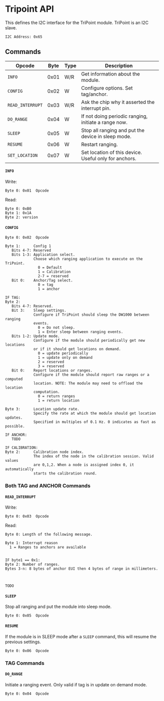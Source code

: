 Tripoint API
============

This defines the I2C interface for the TriPoint module. TriPoint is an
I2C slave.

```
I2C Address: 0x65
```


Commands
--------


| Opcode           | Byte | Type | Description                                           |
| ------           | ---- | ---- | -----------                                           |
| `INFO`           | 0x01 | W/R  | Get information about the module.                     |
| `CONFIG`         | 0x02 | W    | Configure options. Set tag/anchor.                    |
| `READ_INTERRUPT` | 0x03 | W/R  | Ask the chip why it asserted the interrupt pin.       |
| `DO_RANGE`       | 0x04 | W    | If not doing periodic ranging, initiate a range now.  |
| `SLEEP`          | 0x05 | W    | Stop all ranging and put the device in sleep mode.    |
| `RESUME`         | 0x06 | W    | Restart ranging.                                      |
| `SET_LOCATION`   | 0x07 | W    | Set location of this device. Useful only for anchors. |





#### `INFO`

Write:
```
Byte 0: 0x01  Opcode
```


Read:
```
Byte 0: 0xB0
Byte 1: 0x1A
Byte 2: version
```


#### `CONFIG`

```
Byte 0: 0x02  Opcode

Byte 1:      Config 1
   Bits 4-7: Reserved
   Bits 1-3: Application select.
             Choose which ranging application to execute on the TriPoint.
               0 = Default
               1 = Calibration
               2-7 = reserved
   Bit 0:    Anchor/Tag select.
               0 = tag
               1 = anchor

IF TAG:
Byte 2:
   Bits 4-7: Reserved.
   Bit 3:    Sleep settings.
             Configure if TriPoint should sleep the DW1000 between ranging
             events.
               0 = Do not sleep.
               1 = Enter sleep between ranging events.
   Bits 1-2: Update mode.
             Configure if the module should periodically get new locations
             or if it should get locations on demand.
               0 = update periodically
               1 = update only on demand
               2 = reserved
               3 = reserved
   Bit 0:    Report locations or ranges.
             Configure if the module should report raw ranges or a computed
             location. NOTE: The module may need to offload the location
             computation.
               0 = return ranges
               1 = return location

Byte 3:      Location update rate.
             Specify the rate at which the module should get location updates.
             Specified in multiples of 0.1 Hz. 0 indicates as fast as possible.

IF ANCHOR:
   TODO

IF CALIBRATION:
Byte 2:      Calibration node index.
             The index of the node in the calibration session. Valid values
             are 0,1,2. When a node is assigned index 0, it automatically
             starts the calibration round.

```


### Both TAG and ANCHOR Commands


#### `READ_INTERRUPT`

Write:
```
Byte 0: 0x03  Opcode
````

Read:
```
Byte 0: Length of the following message.

Byte 1: Interrupt reason
  1 = Ranges to anchors are available


IF byte1 == 0x1:
Byte 2: Number of ranges.
Bytes 3-n: 8 bytes of anchor EUI then 4 bytes of range in millimeters.



TODO
```


#### `SLEEP`

Stop all ranging and put the module into sleep mode.
```
Byte 0: 0x05  Opcode
```

#### `RESUME`

If the module is in SLEEP mode after a `SLEEP` command, this will resume the
previous settings.
```
Byte 0: 0x06  Opcode
````




### TAG Commands


#### `DO_RANGE`

Initiate a ranging event. Only valid if tag is in update on demand mode.

```
Byte 0: 0x04  Opcode
```


